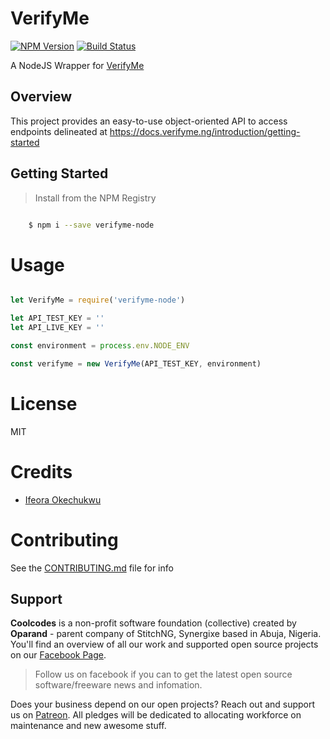 # VerifyMe

[![NPM Version][npm-image]][npm-url]
[![Build Status][travis-image]][travis-url]

A NodeJS Wrapper for [VerifyMe](https://www.verifyme.ng/)

## Overview
This project provides an easy-to-use object-oriented API to access endpoints delineated at https://docs.verifyme.ng/introduction/getting-started

## Getting Started

>Install from the NPM Registry

```bash

    $ npm i --save verifyme-node

```

# Usage

```js

let VerifyMe = require('verifyme-node')

let API_TEST_KEY = ''
let API_LIVE_KEY = ''

const environment = process.env.NODE_ENV

const verifyme = new VerifyMe(API_TEST_KEY, environment)
```

# License

MIT

# Credits

- [Ifeora Okechukwu](https://twitter.com/isocroft)

# Contributing

See the [CONTRIBUTING.md](https://github.com/isocroft/verifyme/blob/master/CONTRIBUTING.md) file for info

[npm-image]: https://img.shields.io/npm/v/verifyme-node.svg?style=flat-square
[npm-url]: https://npmjs.org/package/verifyme-node

[travis-image]: https://img.shields.io/travis/stitchng/verifyme/master.svg?style=flat-square
[travis-url]: https://travis-ci.org/isocroft/verifyme

## Support 

**Coolcodes** is a non-profit software foundation (collective) created by **Oparand** - parent company of StitchNG, Synergixe based in Abuja, Nigeria. You'll find an overview of all our work and supported open source projects on our [Facebook Page](https://www.facebook.com/coolcodes/).

>Follow us on facebook if you can to get the latest open source software/freeware news and infomation.

Does your business depend on our open projects? Reach out and support us on [Patreon](https://www.patreon.com/coolcodes/). All pledges will be dedicated to allocating workforce on maintenance and new awesome stuff.
